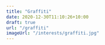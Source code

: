 ```yaml
---
title: "Graffiti"
date: 2020-12-30T11:10:26+10:00
draft: true
url: "/graffiti"
imageUrl: "/interests/graffiti.jpg"
---
```

